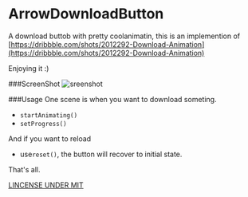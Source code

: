 # ArrowDownloadButton
A download buttob with pretty coolanimatin, this is an implemention of [https://dribbble.com/shots/2012292-Download-Animation](https://dribbble.com/shots/2012292-Download-Animation)

Enjoying it :)

###ScreenShot
![sreenshot](https://github.com/fenjuly/ArrowDownloadButton/blob/master/screenshots/arrowdownloadbutton.gif)

###Usage
One scene is when you want to download someting.
* `startAnimating()`
* `setProgress()`

And if you want to reload
* use`reset()`, the button will recover to initial state.

That's all.


[LINCENSE UNDER MIT]()





